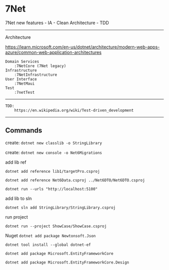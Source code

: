 # 7Net
7Net new features - IA - Clean Architecture - TDD

***

[//]: <> (should update to DDD) 
Architecture

https://learn.microsoft.com/en-us/dotnet/architecture/modern-web-apps-azure/common-web-application-architectures
    
    Domain Services 
        :7NetCore (7Net legacy)
    Infrastructure
        :7NetInfrastructure
    User Interface
        :7NetMaui
    Test
        :7netTest

***
    TDD:
        https://en.wikipedia.org/wiki/Test-driven_development
***

## Commands

create: `dotnet new classlib -o StringLibrary`

create: `dotnet new console -o Net6Migrations`

add lib ref

`dotnet add reference lib1/targetPro.csproj`

`dotnet add reference Net6Data.csproj ../Net6DTO/Net6DTO.csproj`

<ItemGroup>
  <ProjectReference Include="originPro.csproj" />
  <ProjectReference Include="..\lib2\lib2.csproj" />
  <ProjectReference Include="..\lib1\lib1.csproj" />
</ItemGroup>

`dotnet run --urls "http://localhost:5100"`


add lib to sln

`dotnet sln add StringLibrary/StringLibrary.csproj`


run project 

`dotnet run --project ShowCase/ShowCase.csproj`

Nuget
`dotnet add package Newtonsoft.Json`

`dotnet tool install --global dotnet-ef`

`dotnet add package Microsoft.EntityFrameworkCore`

`dotnet add package Microsoft.EntityFrameworkCore.Design`